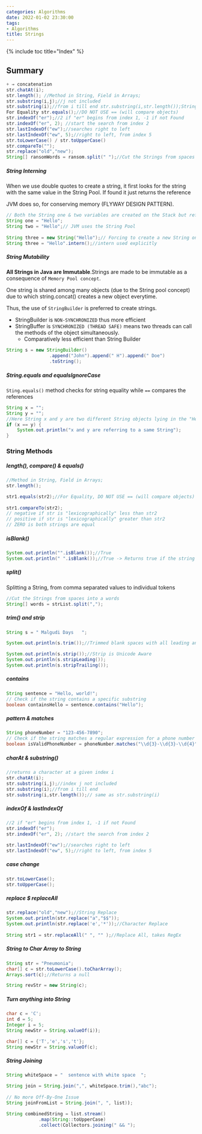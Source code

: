 ```yaml
---
categories: Algorithms
date: 2022-01-02 23:30:00
tags:
- Algorithms
title: Strings
---
```


{% include toc title="Index" %}

## Summary
```java
+ ⇒ concatenation
str.chatAt(i);
str.length(); //Method in String, Field in Arrays;
str.substring(i,j);//j not included
str.substring(i);//from i till end str.substring(i,str.length());String Index begins from ZERO, thus lenght = max Index + 1
For Equality str.equals();//DO NOT USE == (will compare objects)
str.indexOf("er");//2 if "er" begins from index 1, -1 if not Found
str.indexOf("er", 2); //start the search from index 2
str.lastIndexOf("ew");//searches right to left
str.lastIndexOf("ew", 5);//right to left, from index 5
str.toLowerCase() / str.toUpperCase()
str.compareTo("");
str.replace("old","new");
String[] ransomWords = ransom.split(" ");//Cut the Strings from spaces into a words
```
##### String Interning

When we use double quotes to create a string, it first looks for the string with
the same value in the String Pool.
If found it just returns the reference

JVM does so, for conserving memory (FLYWAY DESIGN PATTERN).

```java
// Both the String one & two variables are created on the Stack but reference to the same String on heap
String one = "Hello";
String two = "Hello";// JVM uses the String Pool
        
String three = new String("Hello");// Forcing to create a new String on Heap
String three = "Hello".intern();//intern used explicitly
```

##### String Mutability

**All Strings in Java are Immutable**.Strings are made to be immutable as a
consequence of `Memory Pool concept`.

One string is shared among many objects (due to the String pool concept) due to
which string.concat() creates a new object everytime.

Thus, the use of `StringBuilder` is preferred to create strings.

- StringBuilder is `NON-SYNCHRONIZED` thus more efficient
- StringBuffer is `SYNCHRONIZED (THREAD SAFE)` means two threads can call the
  methods of the object simultaneously.
    - Comparatively less efficient than String Builder

```java
String s = new StringBuilder()
                .append("John").append(" H").append(" Doe")
                .toString();
```

##### String.equals and equalsIgnoreCase

`Sting.equals()` method checks for string equality while `==` compares the
references

```java
String x = "";
String y = "";
//Here String x and y are two different String objects lying in the "Heap" pointing to the same reference.
if (x == y) {
    System.out.println("x and y are referring to a same String");
}
```

### String Methods

##### length(), compare() & equals()

```java
//Method in String, Field in Arrays;
str.length();

str1.equals(str2);//For Equality, DO NOT USE == (will compare objects)
        
str1.compareTo(str2);
// negative if str is "lexicographically" less than str2
// positive if str is "lexicographically" greater than str2
// ZERO is both strings are equal
```

##### isBlank()

```java
System.out.println("".isBlank());//True
System.out.println(" ".isBlank());//True -> Returns true if the string is empty or contains only white space
```

##### split()

Splitting a String, from comma separated values to individual tokens

```java
//Cut the Strings from spaces into a words
String[] words = strList.split(",");
```

##### trim() and strip

```java
String s = " Malgudi Days   ";

System.out.println(s.trim());//Trimmed blank spaces with all leading and trailing space removed

System.out.println(s.strip());//Strip is Unicode Aware
System.out.println(s.stripLeading());
System.out.println(s.stripTrailing());
```

##### contains

```java
String sentence = "Hello, world!";
// Check if the string contains a specific substring
boolean containsHello = sentence.contains("Hello");
```

##### pattern & matches

```java
String phoneNumber = "123-456-7890";
// Check if the string matches a regular expression for a phone number
boolean isValidPhoneNumber = phoneNumber.matches("\\d{3}-\\d{3}-\\d{4}");
```

##### charAt & substring()

```java
//returns a character at a given index i
str.chatAt(i);
str.substring(i,j);//index j not included
str.substring(i);//from i till end
str.substring(i,str.length());// same as str.substring(i)
```

##### indexOf & lastIndexOf

```java
//2 if "er" begins from index 1, -1 if not Found
str.indexOf("er");
str.indexOf("er", 2); //start the search from index 2

str.lastIndexOf("ew");//searches right to left
str.lastIndexOf("ew", 5);//right to left, from index 5
```

##### case change

```java
str.toLowerCase();
str.toUpperCase();
```

##### replace $ replaceAll

```java
str.replace("old","new");//String Replace
System.out.println(str.replace("a","$$"));
System.out.println(str.replace('e','*'));//Character Replace
        
String str1 = str.replaceAll(" ", "" );//Replace All, takes RegEx
```

##### String to Char Array to String

```java
String str = "Pneumonia";
char[] c = str.toLowerCase().toCharArray();
Arrays.sort(c);//Returns a null

String revStr = new String(c);
```

##### Turn anything into String

```java
char c = 'C';
int d = 5;
Integer i = 5;
String newStr = String.valueOf(i));

char[] c = {'T','e','s','t'};
String newStr = String.valueOf(c);
```

##### String Joining

```java
String whiteSpace = "  sentence with white space  ";

String join = String.join(",", whiteSpace.trim(),"abc");
        
// No more Off-By-One Issue
String joinFromList = String.join(", ", list));

String combinedString = list.stream()
            .map(String::toUpperCase)
            .collect(Collectors.joining(" && ");
```